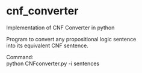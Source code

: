 # cnf_converter
Implementation of CNF Converter in python

Program to convert any propositional logic sentence <br />
into its equivalent CNF sentence. <br />

Command: <br />
python CNFconverter.py -i sentences



